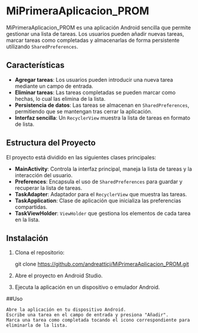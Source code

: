 # MiPrimeraAplicacion_PROM

MiPrimeraAplicacion_PROM es una aplicación Android sencilla que permite gestionar una lista de tareas. Los usuarios pueden añadir nuevas tareas, marcar tareas como completadas y almacenarlas de forma persistente utilizando `SharedPreferences`.

## Características

- **Agregar tareas**: Los usuarios pueden introducir una nueva tarea mediante un campo de entrada.
- **Eliminar tareas**: Las tareas completadas se pueden marcar como hechas, lo cual las elimina de la lista.
- **Persistencia de datos**: Las tareas se almacenan en `SharedPreferences`, permitiendo que se mantengan tras cerrar la aplicación.
- **Interfaz sencilla**: Un `RecyclerView` muestra la lista de tareas en formato de lista.

## Estructura del Proyecto

El proyecto está dividido en las siguientes clases principales:

- **MainActivity**: Controla la interfaz principal, maneja la lista de tareas y la interacción del usuario.
- **Preferences**: Encapsula el uso de `SharedPreferences` para guardar y recuperar la lista de tareas.
- **TaskAdapter**: Adaptador para el `RecyclerView` que muestra las tareas.
- **TaskApplication**: Clase de aplicación que inicializa las preferencias compartidas.
- **TaskViewHolder**: `ViewHolder` que gestiona los elementos de cada tarea en la lista.

## Instalación

1. Clona el repositorio:

   git clone https://github.com/andreatticj/MiPrimeraAplicacion_PROM.git

2. Abre el proyecto en Android Studio.
3. Ejecuta la aplicación en un dispositivo o emulador Android.

##Uso

    Abre la aplicación en tu dispositivo Android.
    Escribe una tarea en el campo de entrada y presiona "Añadir".
    Marca una tarea como completada tocando el icono correspondiente para eliminarla de la lista.
